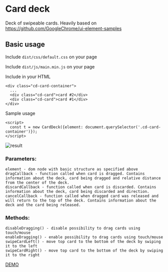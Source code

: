 # Card deck

Deck of swipeable cards. Heavily based on https://github.com/GoogleChrome/ui-element-samples

## Basic usage

Include `dist/css/default.css` on your page

Include `dist/js/main.min.js` on your page

Include in your HTML

    <div class="cd-card-container">
      ...
      <div class="cd-card">card #2</div>
      <div class="cd-card">card #1</div>
    </div>

Sample usage

    <script>
      const t = new CardDeck({element: document.querySelector('.cd-card-container')});
    </script>

![result](http://i.imgur.com/airbhXs.gif)

### Parameters:

    element - dom node with basic structure as specified above
    dragCallback - function called when card is dragged. Contains information about the deck, card being dragged and relative distance from the center of the deck.
    discardCallback - function called when card is discarded. Contains information about the deck, card being discarded and direction.
    cancelCallback - function called when dragged card was released and will return to the top of the deck. Contains information about the deck and the card being released.

### Methods:

    disableDragging() - disable possibility to drag cards using touch/mouse
    enableDragging() - enable possibility to drag cards using touch/mouse
    swipeCardLeft() - move top card to the bottom of the deck by swiping it to the left
    swipeCardRight() - move top card to the bottom of the deck by swiping it to the right

[DEMO](https://brainly.github.io/ui-components/components/card-deck/)

